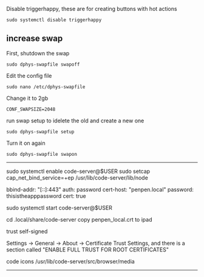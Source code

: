 

Disable triggerhappy, these are for creating buttons with hot actions
```
sudo systemctl disable triggerhappy
```

## increase swap

First, shutdown the swap
```
sudo dphys-swapfile swapoff
```
Edit the config file
```
sudo nano /etc/dphys-swapfile
```
Change it to 2gb
```
CONF_SWAPSIZE=2048
```
run swap setup to idelete the old and create a new one
```
sudo dphys-swapfile setup
```
Turn it on again
```
sudo dphys-swapfile swapon
```

---

sudo systemctl enable code-server@$USER
sudo setcap cap_net_bind_service=+ep /usr/lib/code-server/lib/node


bbind-addr: "[::]:443"
auth: password
cert-host: "penpen.local"
password: thisistheapppassword
cert: true

sudo systemctl start code-server@$USER

cd .local/share/code-server
copy penpen_local.crt to ipad 


trust self-signed 


Settings -> General -> About -> Certificate Trust Settings, and there is a section called "ENABLE FULL TRUST FOR ROOT CERTIFICATES"


code icons
/usr/lib/code-server/src/browser/media




---

